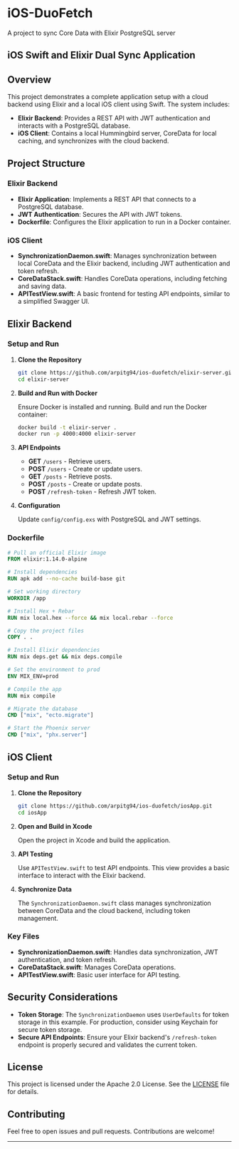 # iOS-DuoFetch
 A project to sync Core Data with Elixir PostgreSQL server

## iOS Swift and Elixir Dual Sync Application

## Overview

This project demonstrates a complete application setup with a cloud backend using Elixir and a local iOS client using Swift. The system includes:

- **Elixir Backend**: Provides a REST API with JWT authentication and interacts with a PostgreSQL database.
- **iOS Client**: Contains a local Hummingbird server, CoreData for local caching, and synchronizes with the cloud backend.

## Project Structure

### Elixir Backend

- **Elixir Application**: Implements a REST API that connects to a PostgreSQL database.
- **JWT Authentication**: Secures the API with JWT tokens.
- **Dockerfile**: Configures the Elixir application to run in a Docker container.

### iOS Client

- **SynchronizationDaemon.swift**: Manages synchronization between local CoreData and the Elixir backend, including JWT authentication and token refresh.
- **CoreDataStack.swift**: Handles CoreData operations, including fetching and saving data.
- **APITestView.swift**: A basic frontend for testing API endpoints, similar to a simplified Swagger UI.

## Elixir Backend

### Setup and Run

1. **Clone the Repository**

   ```bash
   git clone https://github.com/arpitg94/ios-duofetch/elixir-server.git
   cd elixir-server
   ```

2. **Build and Run with Docker**

   Ensure Docker is installed and running. Build and run the Docker container:

   ```bash
   docker build -t elixir-server .
   docker run -p 4000:4000 elixir-server
   ```

3. **API Endpoints**

   - **GET** `/users` - Retrieve users.
   - **POST** `/users` - Create or update users.
   - **GET** `/posts` - Retrieve posts.
   - **POST** `/posts` - Create or update posts.
   - **POST** `/refresh-token` - Refresh JWT token.

4. **Configuration**

   Update `config/config.exs` with PostgreSQL and JWT settings.

### Dockerfile

```Dockerfile
# Pull an official Elixir image
FROM elixir:1.14.0-alpine

# Install dependencies
RUN apk add --no-cache build-base git

# Set working directory
WORKDIR /app

# Install Hex + Rebar
RUN mix local.hex --force && mix local.rebar --force

# Copy the project files
COPY . .

# Install Elixir dependencies
RUN mix deps.get && mix deps.compile

# Set the environment to prod
ENV MIX_ENV=prod

# Compile the app
RUN mix compile

# Migrate the database
CMD ["mix", "ecto.migrate"]

# Start the Phoenix server
CMD ["mix", "phx.server"]
```

## iOS Client

### Setup and Run

1. **Clone the Repository**

   ```bash
   git clone https://github.com/arpitg94/ios-duofetch/iosApp.git
   cd iosApp
   ```

2. **Open and Build in Xcode**

   Open the project in Xcode and build the application.

3. **API Testing**

   Use `APITestView.swift` to test API endpoints. This view provides a basic interface to interact with the Elixir backend.

4. **Synchronize Data**

   The `SynchronizationDaemon.swift` class manages synchronization between CoreData and the cloud backend, including token management.

### Key Files

- **SynchronizationDaemon.swift**: Handles data synchronization, JWT authentication, and token refresh.
- **CoreDataStack.swift**: Manages CoreData operations.
- **APITestView.swift**: Basic user interface for API testing.

## Security Considerations

- **Token Storage**: The `SynchronizationDaemon` uses `UserDefaults` for token storage in this example. For production, consider using Keychain for secure token storage.
- **Secure API Endpoints**: Ensure your Elixir backend's `/refresh-token` endpoint is properly secured and validates the current token.

## License

This project is licensed under the Apache 2.0 License. See the [LICENSE](LICENSE) file for details.

## Contributing

Feel free to open issues and pull requests. Contributions are welcome!

---